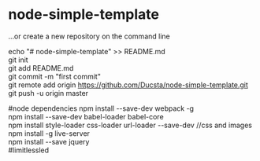 # node-simple-template
…or create a new repository on the command line  
  
echo "# node-simple-template" >> README.md  
git init  
git add README.md  
git commit -m "first commit"  
git remote add origin https://github.com/Ducsta/node-simple-template.git  
git push -u origin master  

#node dependencies
npm install --save-dev webpack -g  
npm install --save-dev babel-loader babel-core  
npm install style-loader css-loader url-loader --save-dev //css and images  
npm install -g live-server  
npm install --save jquery  
#limitlessled
